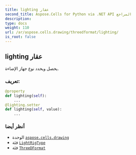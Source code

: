 ```yaml
---
title: lighting عقار
second_title: Aspose.Cells for Python via .NET API المراجع
description:
type: docs
weight: 110
url: /ar/aspose.cells.drawing/threedformat/lighting/
is_root: false
---
```

##  lighting عقار

يحصل ويحدد نوع جهاز الإضاءة.
###  تعريف:
```python
@property
def lighting(self):
    ...
@lighting.setter
def lighting(self, value):
    ...
```

###  أنظر أيضا
* الوحدة [`aspose.cells.drawing`](../../)
* فئة [`LightRigType`](/cells/python-net/ar/aspose.cells.drawing/lightrigtype)
* فئة [`ThreeDFormat`](/cells/python-net/ar/aspose.cells.drawing/threedformat)
